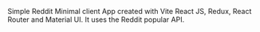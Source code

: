 Simple Reddit Minimal client App created with Vite React JS, Redux, React Router and Material UI. It uses the Reddit popular API.
